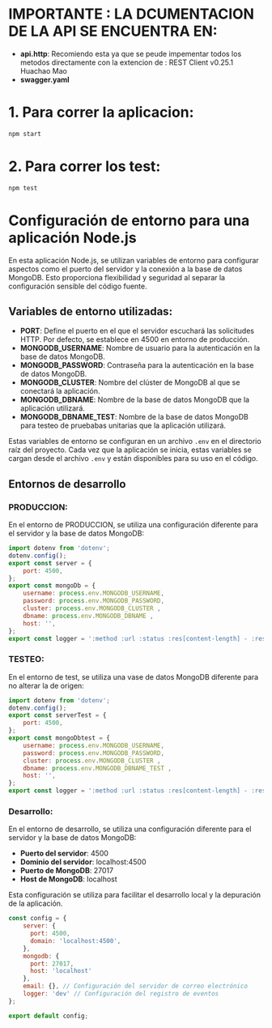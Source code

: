 # IMPORTANTE : LA DCUMENTACION DE LA API SE ENCUENTRA EN:
- **api.http**:  Recomiendo esta ya que se peude impementar todos los metodos directamente con la extencion de : REST Client v0.25.1 Huachao Mao
- **swagger.yaml**


# 1. Para correr la aplicacion:

```bash
npm start
```


# 2. Para correr los test:

```bash
npm test
```


# Configuración de entorno para una aplicación Node.js

En esta aplicación Node.js, se utilizan variables de entorno para configurar aspectos como el puerto del servidor y la conexión a la base de datos MongoDB. Esto proporciona flexibilidad y seguridad al separar la configuración sensible del código fuente.

## Variables de entorno utilizadas:

- **PORT**: Define el puerto en el que el servidor escuchará las solicitudes HTTP. Por defecto, se establece en 4500 en entorno de producción.
- **MONGODB_USERNAME**: Nombre de usuario para la autenticación en la base de datos MongoDB.
- **MONGODB_PASSWORD**: Contraseña para la autenticación en la base de datos MongoDB.
- **MONGODB_CLUSTER**: Nombre del clúster de MongoDB al que se conectará la aplicación.
- **MONGODB_DBNAME**: Nombre de la base de datos MongoDB que la aplicación utilizará.
- **MONGODB_DBNAME_TEST**: Nombre de la base de datos MongoDB para testeo de pruebabas unitarias que la aplicación utilizará.

Estas variables de entorno se configuran en un archivo `.env` en el directorio raíz del proyecto. Cada vez que la aplicación se inicia, estas variables se cargan desde el archivo `.env` y están disponibles para su uso en el código.

## Entornos de desarrollo
### PRODUCCION:

En el entorno de PRODUCCION, se utiliza una configuración diferente para el servidor y la base de datos MongoDB:

```javascript
import dotenv from 'dotenv';
dotenv.config();
export const server = {
    port: 4500,
};
export const mongoDb = {
    username: process.env.MONGODB_USERNAME,
    password: process.env.MONGODB_PASSWORD,
    cluster: process.env.MONGODB_CLUSTER ,
    dbname: process.env.MONGODB_DBNAME ,
    host: '',
};
export const logger = ':method :url :status :res[content-length] - :response-time ms';

```
### TESTEO:
En el entorno de test, se utiliza una vase de datos MongoDB diferente para no alterar la de origen:

```javascript
import dotenv from 'dotenv';
dotenv.config();
export const serverTest = {
    port: 4500,
};
export const mongoDbtest = {
    username: process.env.MONGODB_USERNAME,
    password: process.env.MONGODB_PASSWORD,
    cluster: process.env.MONGODB_CLUSTER ,
    dbname: process.env.MONGODB_DBNAME_TEST ,
    host: '',
};
export const logger = ':method :url :status :res[content-length] - :response-time ms';


```


### Desarrollo:

En el entorno de desarrollo, se utiliza una configuración diferente para el servidor y la base de datos MongoDB:

- **Puerto del servidor**: 4500
- **Dominio del servidor**: localhost:4500
- **Puerto de MongoDB**: 27017
- **Host de MongoDB**: localhost

Esta configuración se utiliza para facilitar el desarrollo local y la depuración de la aplicación.

```javascript
const config = {
    server: {
      port: 4500,
      domain: 'localhost:4500',
    },
    mongodb: {
      port: 27017,
      host: 'localhost'
    },
    email: {}, // Configuración del servidor de correo electrónico
    logger: 'dev' // Configuración del registro de eventos
};

export default config;
```
